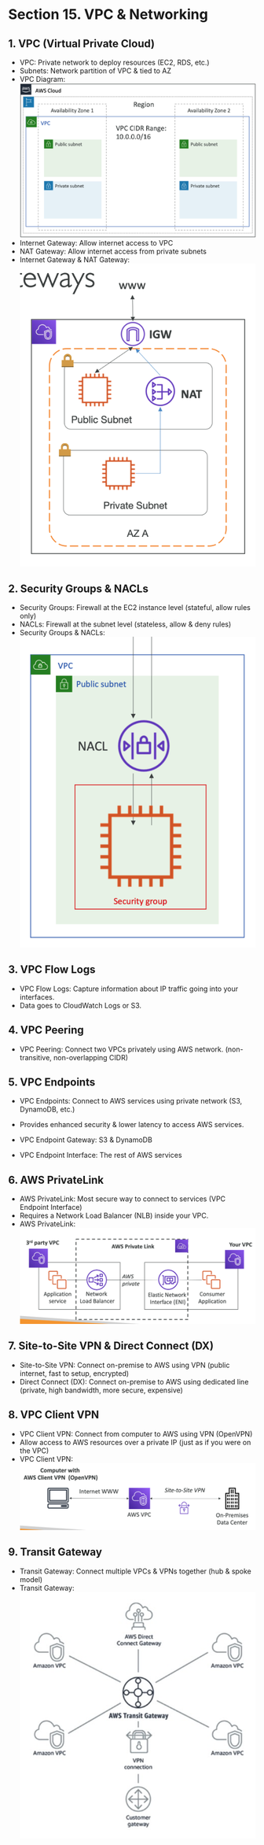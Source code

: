 # Section 15. VPC & Networking

## 1. VPC (Virtual Private Cloud)

- VPC: Private network to deploy resources (EC2, RDS, etc.)
- Subnets: Network partition of VPC & tied to AZ
- VPC Diagram:
  ![VPC Diagram](./img/vpc-diagram.png)
- Internet Gateway: Allow internet access to VPC
- NAT Gateway: Allow internet access from private subnets
- Internet Gateway & NAT Gateway:
  ![Internet Gateway & NAT Gateway](./img/internet-nat-gateway.png)

## 2. Security Groups & NACLs

- Security Groups: Firewall at the EC2 instance level (stateful, allow rules only)
- NACLs: Firewall at the subnet level (stateless, allow & deny rules)
- Security Groups & NACLs:
  ![Security Groups & NACLs](./img/security-groups-nacls.png)

## 3. VPC Flow Logs

- VPC Flow Logs: Capture information about IP traffic going into your interfaces.
- Data goes to CloudWatch Logs or S3.

## 4. VPC Peering

- VPC Peering: Connect two VPCs privately using AWS network. (non-transitive, non-overlapping CIDR)

## 5. VPC Endpoints

- VPC Endpoints: Connect to AWS services using private network (S3, DynamoDB, etc.)
- Provides enhanced security & lower latency to access AWS services.

- VPC Endpoint Gateway: S3 & DynamoDB
- VPC Endpoint Interface: The rest of AWS services

## 6. AWS PrivateLink

- AWS PrivateLink: Most secure way to connect to services (VPC Endpoint Interface)
- Requires a Network Load Balancer (NLB) inside your VPC.
- AWS PrivateLink:
  ![AWS PrivateLink](./img/aws-privatelink.png)

## 7. Site-to-Site VPN & Direct Connect (DX)

- Site-to-Site VPN: Connect on-premise to AWS using VPN (public internet, fast to setup, encrypted)
- Direct Connect (DX): Connect on-premise to AWS using dedicated line (private, high bandwidth, more secure, expensive)

## 8. VPC Client VPN

- VPC Client VPN: Connect from computer to AWS using VPN (OpenVPN)
- Allow access to AWS resources over a private IP (just as if you were on the VPC)
- VPC Client VPN:
  ![VPC Client VPN](./img/vpc-client-vpn.png)

## 9. Transit Gateway

- Transit Gateway: Connect multiple VPCs & VPNs together (hub & spoke model)
- Transit Gateway:
  ![Transit Gateway](./img/transit-gateway.png)